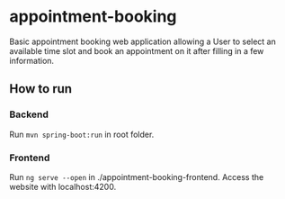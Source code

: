 # appointment-booking
Basic appointment booking web application allowing a User to select an available time slot and book an appointment on it after filling in a few information.

## How to run

### Backend

Run ```mvn spring-boot:run``` in root folder.

### Frontend

Run ```ng serve --open``` in ./appointment-booking-frontend. Access the website with localhost:4200.